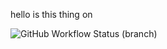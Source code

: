 hello is this thing on

![GitHub Workflow Status (branch)](https://img.shields.io/github/actions/workflow/status/40682339/Coursework/main.yml?branch=master)
